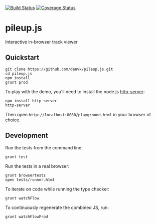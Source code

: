 [![Build Status](https://travis-ci.org/hammerlab/pileup.js.svg?branch=travis-flow)](https://travis-ci.org/hammerlab/pileup.js) [![Coverage Status](https://coveralls.io/repos/hammerlab/pileup.js/badge.svg?branch=master)](https://coveralls.io/r/hammerlab/pileup.js?branch=master)

# pileup.js
Interactive in-browser track viewer

## Quickstart

    git clone https://github.com/danvk/pileup.js.git
    cd pileup.js
    npm install
    grunt prod

To play with the demo, you'll need to install the node.js [http-server][hs]:

    npm install http-server
    http-server

Then open `http://localhost:8080/playground.html` in your browser of choice.

## Development

Run the tests from the command line:

    grunt test

Run the tests in a real browser:

    grunt browsertests
    open tests/runner.html

To iterate on code while running the type checker:

    grunt watchFlow

To continuously regenerate the combined JS, run:

    grunt watchFlowProd

[hs]: https://github.com/nodeapps/http-server
